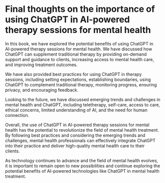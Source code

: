 Final thoughts on the importance of using ChatGPT in AI-powered therapy sessions for mental health
==============================================================================================================

In this book, we have explored the potential benefits of using ChatGPT in AI-powered therapy sessions for mental health. We have discussed how ChatGPT can supplement traditional therapy by providing on-demand support and guidance to clients, increasing access to mental health care, and improving treatment outcomes.

We have also provided best practices for using ChatGPT in therapy sessions, including setting expectations, establishing boundaries, using ChatGPT to complement traditional therapy, monitoring progress, ensuring privacy, and encouraging feedback.

Looking to the future, we have discussed emerging trends and challenges in mental health and ChatGPT, including teletherapy, self-care, access to care, ethical concerns, limited understanding of AI, and the need for human connection.

Overall, the use of ChatGPT in AI-powered therapy sessions for mental health has the potential to revolutionize the field of mental health treatment. By following best practices and considering the emerging trends and challenges, mental health professionals can effectively integrate ChatGPT into their practice and deliver high-quality mental health care to their clients.

As technology continues to advance and the field of mental health evolves, it is important to remain open to new possibilities and continue exploring the potential benefits of AI-powered technologies like ChatGPT in mental health treatment.

